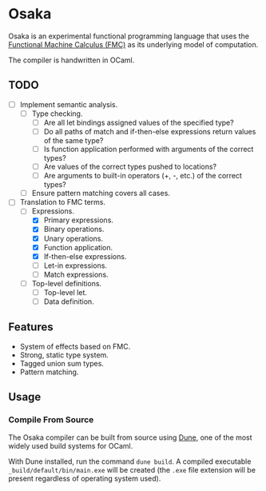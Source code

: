 # Osaka

Osaka is an experimental functional programming language that uses the
[Functional Machine Calculus (FMC)](https://arxiv.org/pdf/2212.08177.pdf) as
its underlying model of computation.

The compiler is handwritten in OCaml.

## TODO

* [ ] Implement semantic analysis.
  * [ ] Type checking.
    * [ ] Are all let bindings assigned values of the specified type?
    * [ ] Do all paths of match and if-then-else expressions return values of
      the same type?
    * [ ] Is function application performed with arguments of the correct
      types?
    * [ ] Are values of the correct types pushed to locations?
    * [ ] Are arguments to built-in operators (+, -, etc.) of the correct
      types?
  * [ ] Ensure pattern matching covers all cases.
* [ ] Translation to FMC terms.
  * [ ] Expressions.
    * [x] Primary expressions.
    * [x] Binary operations.
    * [x] Unary operations.
    * [x] Function application.
    * [x] If-then-else expressions.
    * [ ] Let-in expressions.
    * [ ] Match expressions.
  * [ ] Top-level definitions.
    * [ ] Top-level let.
    * [ ] Data definition.

## Features

* System of effects based on FMC.
* Strong, static type system.
* Tagged union sum types.
* Pattern matching.

## Usage

### Compile From Source

The Osaka compiler can be built from source using [Dune](https://dune.build/),
one of the most widely used build systems for OCaml.

With Dune installed, run the command `dune build`. A compiled executable
`_build/default/bin/main.exe` will be created (the `.exe` file extension will
be present regardless of operating system used).
